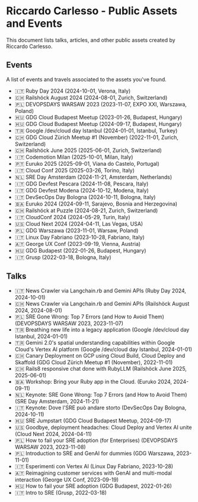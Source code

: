 
# Riccardo Carlesso - Public Assets and Events

This document lists talks, articles, and other public assets created by Riccardo Carlesso.

## Events

A list of events and travels associated to the assets you've found.

* 🇮🇹 Ruby Day 2024 (2024-10-01, Verona, Italy)
* 🇨🇭 Railshöck August 2024 (2024-08-01, Zurich, Switzerland)
* 🇵🇱 DEVOPSDAYS WARSAW 2023 (2023-11-07, EXPO XXI, Warszawa, Poland)
* 🇭🇺 GDG Cloud Budapest Meetup (2023-01-26, Budapest, Hungary)
* 🇭🇺 GDG Cloud Budapest Meetup (2024-09-17, Budapest, Hungary)
* 🇹🇷 Google /dev/cloud day Istanbul (2024-01-01, Istanbul, Turkey)
* 🇨🇭 GDG Cloud Zürich Meetup #1 (November) (2022-11-01, Zurich, Switzerland)
* 🇨🇭 Railshöck June 2025 (2025-06-01, Zurich, Switzerland)
* 🇮🇹 Codemotion Milan (2025-10-01, Milan, Italy)
* 🇵🇹 Euruko 2025 (2025-09-01, Viana do Castelo, Portugal)
* 🇮🇹 Cloud Conf 2025 (2025-03-26, Torino, Italy)
* 🇳🇱 SRE Day Amsterdam (2024-11-21, Amsterdam, Netherlands)
* 🇮🇹 GDG Devfest Pescara (2024-11-08, Pescara, Italy)
* 🇮🇹 GDG Devfest Modena (2024-10-12, Modena, Italy)
* 🇮🇹 DevSecOps Day Bologna (2024-10-11, Bologna, Italy)
* 🇧🇦 Euruko 2024 (2024-09-11, Sarajevo, Bosnia and Herzegovina)
* 🇨🇭 Railshöck at Puzzle (2024-08-21, Zurich, Switzerland)
* 🇮🇹 CloudConf 2024 (2024-05-29, Turin, Italy)
* 🇺🇸 Cloud Next 2024 (2024-04-11, Las Vegas, USA)
* 🇵🇱 GDG Warszawa (2023-11-01, Warsaw, Poland)
* 🇮🇹 Linux Day Fabriano (2023-10-28, Fabriano, Italy)
* 🇦🇹 George UX Conf (2023-09-19, Vienna, Austria)
* 🇭🇺 GDG Budapest (2022-01-26, Budapest, Hungary)
* 🇮🇹 Grusp (2022-03-18, Bologna, Italy)

## Talks

* 🇮🇹 News Crawler via Langchain.rb and Gemini APIs (Ruby Day 2024, 2024-10-01)
* 🇨🇭 News Crawler via Langchain.rb and Gemini APIs (Railshöck August 2024, 2024-08-01)
* 🇵🇱 SRE Gone Wrong: Top 7 Errors (and How to Avoid Them) (DEVOPSDAYS WARSAW 2023, 2023-11-07)
* 🇹🇷 Breathing new life into a legacy application (Google /dev/cloud day Istanbul, 2024-01-01)
* 🇹🇷 Gemini 2.0's spatial understanding capabilities within Google Cloud's Vertex AI platform (Google /dev/cloud day Istanbul, 2024-01-01)
* 🇨🇭 Canary Deployment on GCP using Cloud Build, Cloud Deploy and Skaffold (GDG Cloud Zürich Meetup #1 (November), 2022-11-01)
* 🇨🇭 Rails8 responsive chat done with RubyLLM (Railshöck June 2025, 2025-06-01)
* 🇧🇦 Workshop: Bring your Ruby app in the Cloud. (Euruko 2024, 2024-09-11)
* 🇳🇱 Keynote: SRE Gone Wrong: Top 7 Errors (and How to Avoid Them) (SRE Day Amsterdam, 2024-11-21)
* 🇮🇹 Keynote: Dove l'SRE può andare storto (DevSecOps Day Bologna, 2024-10-11)
* 🇭🇺 SRE Jumpstart (GDG Cloud Budapest Meetup, 2024-09-17)
* 🇺🇸 Goodbye, deployment headaches: Cloud Deploy and Vertex AI unite (Cloud Next 2024, 2024-04-11)
* 🇵🇱 How to fail your SRE adoption (for Enterprises) (DEVOPSDAYS WARSAW 2023, 2023-11-08)
* 🇵🇱 Introduction to SRE and GenAI for dummies (GDG Warszawa, 2023-11-01)
* 🇮🇹 Esperimenti con Vertex AI (Linux Day Fabriano, 2023-10-28)
* 🇦🇹 Reimagining customer services with GenAI and multi-modal interaction (George UX Conf, 2023-09-19)
* 🇭🇺 How to fail your SRE adoption (GDG Budapest, 2022-01-26)
* 🇮🇹 Intro to SRE (Grusp, 2022-03-18)
